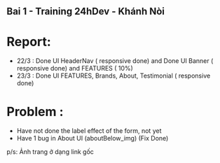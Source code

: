 ## Bai 1 - Training 24hDev - Khánh Nòi

# Report:

- 22/3 : Done UI HeaderNav ( responsive done) and Done UI Banner ( responsive done) and FEATURES ( 10%)
- 23/3 : Done UI FEATURES, Brands, About, Testimonial ( responsive done)

# Problem :

- Have not done the label effect of the form, not yet
- Have 1 bug in About UI (aboutBelow_img) (Fix Done)

p/s: Ảnh trang ở dạng link gốc
